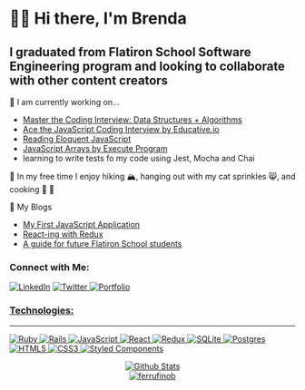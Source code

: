 # 👋🏻 Hi there, I'm Brenda

## I graduated from Flatiron School Software Engineering program and looking to collaborate with other content creators

🔭 I am currently working on...

- [Master the Coding Interview: Data Structures + Algorithms](https://www.udemy.com/course/master-the-coding-interview-data-structures-algorithms/)
- [Ace the JavaScript Coding Interview by Educative.io](https://www.educative.io/path/ace-javascript-coding-interview)
- [Reading Eloquent JavaScript](https://eloquentjavascript.net/)
- [JavaScript Arrays by Execute Program](https://www.executeprogram.com/courses)
- learning to write tests fo my code using Jest, Mocha and Chai

🌻 In my free time I enjoy hiking 🏔, hanging out with my cat sprinkles 😸, and cooking 🌮 🥘

📕 My Blogs

<!-- BLOG-POST-LIST:START -->

- [My First JavaScript Application](https://brendaferrufino-22455.medium.com/my-javascript-learning-journey-729dd32a5b20)
- [React-ing with Redux](https://brenda-ferrufino.medium.com/react-redux-project-9a7f6a215ee8)
- [A guide for future Flatiron School students](https://brenda-ferrufino.medium.com/a-guide-for-future-flatiron-school-students-31f605ec79ce)

<!-- BLOG-POST-LIST:END -->

### Connect with Me:

<a href="https://www.linkedin.com/in/brendaferrufino"><img src="https://img.shields.io/badge/LinkedIn--_.svg?style=social&logo=linkedin" alt="LinkedIn"></a>
<a href="https://twitter.com/BrendaFerrufin4"><img src="https://img.shields.io/twitter/follow/BrendaFerrufin4?label=Twitter&style=social" alt="Twitter">
<a href="https://brenda-ferrufino.netlify.app/"><img src="https://img.shields.io/badge/Portfolio-pink" alt="Portfolio">

### Technologies:

<hr>

<p>
<img alt="Ruby" src="https://img.shields.io/badge/ruby-%23CC342D.svg?style=for-the-badge&logo=ruby&logoColor=white"/>

<img alt="Rails" src="https://img.shields.io/badge/rails-%23CC0000.svg?style=for-the-badge&logo=ruby-on-rails&logoColor=white"/>

<img alt="JavaScript" src="https://img.shields.io/badge/javascript-%23323330.svg?style=for-the-badge&logo=javascript&logoColor=%23F7DF1E"/>

<img alt="React" src="https://img.shields.io/badge/react-%2320232a.svg?style=for-the-badge&logo=react&logoColor=%2361DAFB"/>

<img alt="Redux" src="https://img.shields.io/badge/redux-%23593d88.svg?style=for-the-badge&logo=redux&logoColor=white"/>

<img alt="SQLite" src ="https://img.shields.io/badge/sqlite-%2307405e.svg?style=for-the-badge&logo=sqlite&logoColor=white"/>

<img alt="Postgres" src ="https://img.shields.io/badge/postgres-%23316192.svg?style=for-the-badge&logo=postgresql&logoColor=white"/>

<img alt="HTML5" src="https://img.shields.io/badge/html5-%23E34F26.svg?style=for-the-badge&logo=html5&logoColor=white"/>

<img alt="CSS3" src="https://img.shields.io/badge/css3-%231572B6.svg?style=for-the-badge&logo=css3&logoColor=white"/>

<img alt="Styled Components" src="https://img.shields.io/badge/styled--components-DB7093?style=for-the-badge&logo=styled-components&logoColor=white"/>
</p>

<div align="center">

<img align="center space-around" alt="Github Stats" src="https://github-readme-stats.vercel.app/api?username=ferrufinob&show_icons=true&theme=darcula"/>

</div>

<div align="center">

<img align="center" src="https://github-readme-streak-stats.herokuapp.com/?user=ferrufinob" alt="ferrufinob" />

</div>
